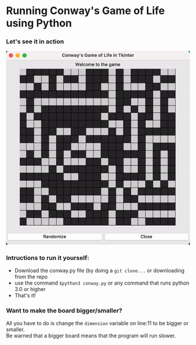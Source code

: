 # Running Conway's Game of Life using Python

### Let's see it in action
![Alt Text](conway.gif)

### Intructions to run it yourself:
* Download the conway.py file (by doing a `git clone...` or downloading from the repo
* use the command `$python3 conway.py` or any command that runs python 3.0 or higher
* That's it!

### Want to make the board bigger/smaller?
All you have to do is change the `dimension` variable on line:11 to be bigger or smaller.  
Be warned that a bigger board means that the program will run slower.
